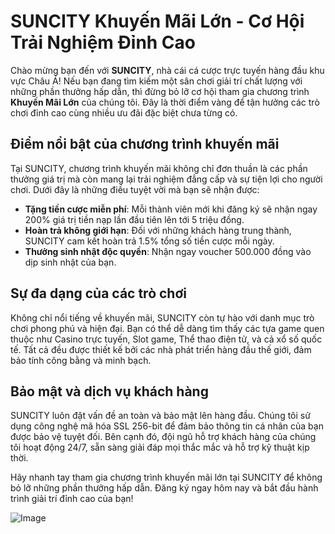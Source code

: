 # SUNCITY Khuyến Mãi Lớn - Cơ Hội Trải Nghiệm Đỉnh Cao

Chào mừng bạn đến với **SUNCITY**, nhà cái cá cược trực tuyến hàng đầu khu vực Châu Á! Nếu bạn đang tìm kiếm một sân chơi giải trí chất lượng với những phần thưởng hấp dẫn, thì đừng bỏ lỡ cơ hội tham gia chương trình **Khuyến Mãi Lớn** của chúng tôi. Đây là thời điểm vàng để tận hưởng các trò chơi đỉnh cao cùng nhiều ưu đãi đặc biệt chưa từng có.

## Điểm nổi bật của chương trình khuyến mãi
Tại SUNCITY, chương trình khuyến mãi không chỉ đơn thuần là các phần thưởng giá trị mà còn mang lại trải nghiệm đẳng cấp và sự tiện lợi cho người chơi. Dưới đây là những điều tuyệt vời mà bạn sẽ nhận được:
- **Tặng tiền cược miễn phí**: Mỗi thành viên mới khi đăng ký sẽ nhận ngay 200% giá trị tiền nạp lần đầu tiên lên tới 5 triệu đồng.
- **Hoàn trả không giới hạn**: Đối với những khách hàng trung thành, SUNCITY cam kết hoàn trả 1.5% tổng số tiền cược mỗi ngày.
- **Thưởng sinh nhật độc quyền**: Nhận ngay voucher 500.000 đồng vào dịp sinh nhật của bạn.

## Sự đa dạng của các trò chơi
Không chỉ nổi tiếng về khuyến mãi, SUNCITY còn tự hào với danh mục trò chơi phong phú và hiện đại. Bạn có thể dễ dàng tìm thấy các tựa game quen thuộc như Casino trực tuyến, Slot game, Thể thao điện tử, và cả xổ số quốc tế. Tất cả đều được thiết kế bởi các nhà phát triển hàng đầu thế giới, đảm bảo tính công bằng và minh bạch.

## Bảo mật và dịch vụ khách hàng
SUNCITY luôn đặt vấn đề an toàn và bảo mật lên hàng đầu. Chúng tôi sử dụng công nghệ mã hóa SSL 256-bit để đảm bảo thông tin cá nhân của bạn được bảo vệ tuyệt đối. Bên cạnh đó, đội ngũ hỗ trợ khách hàng của chúng tôi hoạt động 24/7, sẵn sàng giải đáp mọi thắc mắc và hỗ trợ kỹ thuật kịp thời.

Hãy nhanh tay tham gia chương trình khuyến mãi lớn tại SUNCITY để không bỏ lỡ những phần thưởng hấp dẫn. Đăng ký ngay hôm nay và bắt đầu hành trình giải trí đỉnh cao của bạn!

![Image](https://github.com/user-attachments/assets/bd51ea9f-0666-407b-a7a7-98ead6de688c)